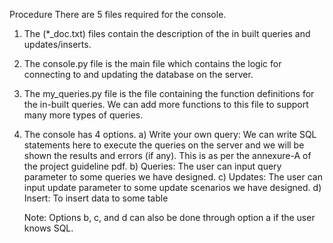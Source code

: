 Procedure
There are 5 files required for the console.

1) The (*_doc.txt) files contain the description of the in built queries and updates/inserts.

2) The console.py file is the main file which contains the logic for connecting to and updating the database on the server.

3) The my_queries.py file is the file containing the function definitions for the in-built queries. We can add more functions to this file to support many more types of queries.

4) The console has 4 options.
	a) Write your own query: We can write SQL statements here to execute the queries on the server and we will be shown the results and errors (if any). This is as per the annexure-A of the project guideline pdf.
	b) Queries: The user can input query parameter to some queries we have designed.
	c) Updates: The user can input update parameter to some update scenarios we have designed.
	d) Insert: To insert data to some table
	
	Note: Options b, c, and d can also be done through option a if the user knows SQL.
